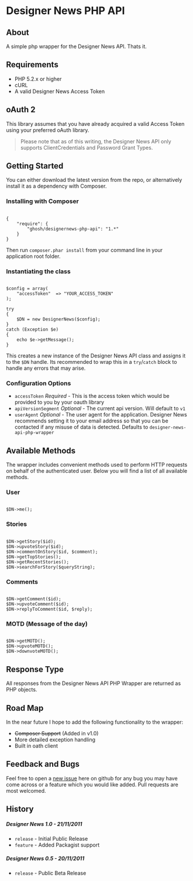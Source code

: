 # Designer News PHP API

## About

A simple php wrapper for the Designer News API. Thats it.


## Requirements

* PHP 5.2.x or higher
* cURL
* A valid Designer News Access Token


## oAuth 2
This library assumes that you have already acquired a valid Access Token using your preferred oAuth library.

>Please note that as of this writing, the Designer News API only supports ClientCredentials and Password Grant Types.

## Getting Started
You can either download the latest version from the repo, or alternatively install it as a dependency with Composer.

### Installing with Composer
```

{
    "require": {
        "ghosh/designernews-php-api": "1.*"
    }
}
```

Then run `composer.phar install` from your command line in your application root folder.

### Instantiating the class
```

$config = array(
	"accessToken"  => "YOUR_ACCESS_TOKEN"
);

try
{
	$DN = new DesignerNews($config);
}
catch (Exception $e)
{
	echo $e->getMessage();
}
```


This creates a new instance of the Designer News API class and assigns it to the `$DN` handle. Its recommended to wrap this in a `try`/`catch` block to handle any errors that may arise.

### Configuration Options
* `accessToken` *Required* - This is the access token which would be provided to you by your oauth library
* `apiVersionSegment` *Optional* - The current api version. Will default to `v1`
* `userAgent` *Optional* - The user agent for the application. Designer News recommends setting it to your email address so that you can be contacted if any misuse of data is detected. Defaults to `designer-news-api-php-wrapper`

## Available Methods

The wrapper includes convenient methods used to perform HTTP requests on behalf of the authenticated user. Below you will find a list of all available methods.

### User
```

$DN->me();
```

### Stories
```

$DN->getStory($id);
$DN->upvoteStory($id);
$DN->commentOnStory($id, $comment);
$DN->getTopStories();
$DN->getRecentStories();
$DN->searchForStory($queryString);
```

### Comments
```

$DN->getComment($id);
$DN->upvoteComment($id);
$DN->replyToComment($id, $reply);
```

### MOTD (Message of the day)
```

$DN->getMOTD();
$DN->upvoteMOTD();
$DN->downvoteMOTD();
```


## Response Type
All responses from the Designer News API PHP Wrapper are returned as PHP objects.

## Road Map

In the near future I hope to add the following functionality to the wrapper:

* ~~Composer Support~~ (Added in v1.0)
* More detailed exception handling
* Built in oath client

## Feedback and Bugs

Feel free to open a [new issue](https://github.com/Ghosh/DesignerNews-PHP-API/issues) here on github for any bug you may have come across or a feature which you would like added. Pull requests are most welcomed.

## History
##### Designer News 1.0 - 21/11/2011
* `release` - Initial Public Release
* `feature` - Added Packagist support

##### Designer News 0.5 - 20/11/2011
* `release` - Public Beta Release
